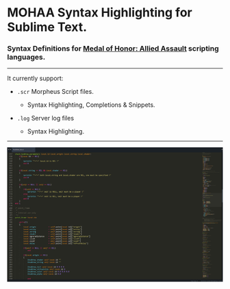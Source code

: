 # MOHAA Syntax Highlighting for Sublime Text.
### Syntax Definitions for [Medal of Honor: Allied Assault](https://en.wikipedia.org/wiki/Medal_of_Honor:_Allied_Assault) scripting languages.
_____________________________________________________________

It currently support:


* `.scr` Morpheus Script files.
  * Syntax Highlighting, Completions & Snippets.

* `.log` Server log files
  * Syntax Highlighting.

_____________________________________________________________

![alt text](https://raw.githubusercontent.com/eduzappa18/SublimeMOHAA/master/shot.png "Screenshot")
